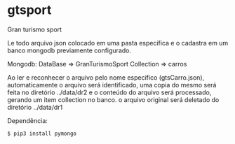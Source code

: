 # gtsport

Gran turismo sport

  Le todo arquivo json colocado em uma pasta especifica e o cadastra em um banco mongodb previamente configurado.

  Mongodb:
    DataBase   => GranTurismoSport
    Collection => carros

  Ao ler e reconhecer o arquivo pelo nome especifico (gtsCarro.json), automaticamente o arquivo será identificado, uma copia do mesmo será feita no diretório ../data/dr2 e o conteúdo do arquivo será processado, gerando um item collection no banco. o arquivo original será deletado do diretório ../data/dr1

Dependência:

    $ pip3 install pymongo
